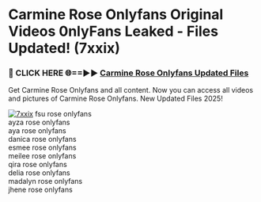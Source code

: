 # Carmine Rose Onlyfans Original Videos 0nlyFans Leaked - Files Updated! (7xxix)

<h3>🔴 CLICK HERE 🌐==►► <a href="https://tinyurl.com/4seja8ks" rel="nofollow">Carmine Rose Onlyfans Updated Files</a></h3>

Get Carmine Rose Onlyfans and all content. Now you can access all videos and pictures of Carmine Rose Onlyfans. New Updated Files 2025!

[![7xxix](https://i.imgur.com/EWjZXRe.gif)](https://tinyurl.com/4seja8ks)
fsu rose onlyfans<br>
ayza rose onlyfans<br>
aya rose onlyfans<br>
danica rose onlyfans<br>
esmee rose onlyfans<br>
meilee rose onlyfans<br>
qira rose onlyfans<br>
delia rose onlyfans<br>
madalyn rose onlyfans<br>
jhene rose onlyfans